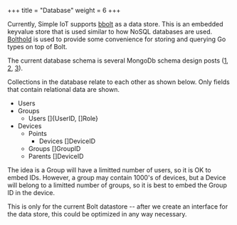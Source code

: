 +++
title = "Database"
weight = 6
+++

Currently, Simple IoT supports [bbolt](https://github.com/etcd-io/bbolt) as a
data store. This is an embedded keyvalue store that is used similar to how NoSQL
databases are used. [Bolthold](https://github.com/timshannon/bolthold) is used
to provide some convenience for storing and querying Go types on top of Bolt.

The current database schema is several MongoDb schema design posts
([1](https://www.mongodb.com/blog/post/6-rules-of-thumb-for-mongodb-schema-design-part-1),
[2](https://www.mongodb.com/blog/post/6-rules-of-thumb-for-mongodb-schema-design-part-2),
[3](https://www.mongodb.com/blog/post/6-rules-of-thumb-for-mongodb-schema-design-part-3)).

Collections in the database relate to each other as shown below. Only fields
that contain relational data are shown.

- Users
- Groups
  - Users []{UserID, []Role}
- Devices
  - Points
    - Devices []DeviceID
  - Groups []GroupID
  - Parents []DeviceID

The idea is a Group will have a limitted number of users, so it is OK to embed
IDs. However, a group may contain 1000's of devices, but a Device will belong to
a limitted number of groups, so it is best to embed the Group ID in the device.

This is only for the current Bolt datastore -- after we create an interface for
the data store, this could be optimized in any way necessary.
